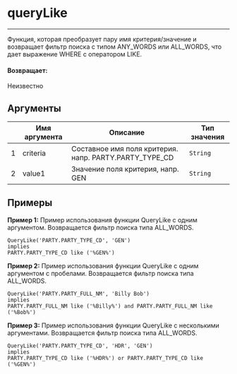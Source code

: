 # queryLike

---

Функция, которая преобразует пару имя критерия/значение и возвращает фильтр поиска с типом ANY_WORDS или ALL_WORDS, что дает выражение WHERE с оператором LIKE.

#### Возвращает:

Неизвестно

## Аргументы

|  | Имя аргумента | Описание | Тип значения |
| --- | --- | --- | --- |
| 1 | criteria | Составное имя поля критерия. напр. PARTY.PARTY\_TYPE\_CD | `String` |
| 2 | value1 | Значение поля критерия, напр. GEN | `String` |

## Примеры

**Пример 1:** Пример использования функции QueryLike с одним аргументом. Возвращается фильтр поиска типа ALL_WORDS.
```
QueryLike('PARTY.PARTY_TYPE_CD', 'GEN')
implies
PARTY.PARTY_TYPE_CD like ('%GEN%')
```

**Пример 2:** Пример использования функции QueryLike с одним аргументом с пробелами. Возвращается фильтр поиска типа ALL_WORDS.
```
QueryLike('PARTY.PARTY_FULL_NM', 'Billy Bob')
implies
PARTY.PARTY_FULL_NM like ('%Billy%') and PARTY.PARTY_FULL_NM like ('%Bob%')
```

**Пример 3:** Пример использования функции QueryLike с несколькими аргументами. Возвращается фильтр поиска типа ALL_WORDS.
```
QueryLike('PARTY.PARTY_TYPE_CD', 'HDR', 'GEN')
implies
PARTY.PARTY_TYPE_CD like ('%HDR%') or PARTY.PARTY_TYPE_CD like ('%GEN%')
```

